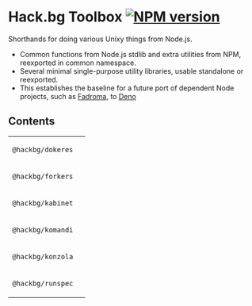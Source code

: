 # Hack.bg Toolbox [![NPM version](https://img.shields.io/npm/v/@hackbg/toolbox?color=9013fe&label=)](https://www.npmjs.com/package/@hackbg/toolbox)

Shorthands for doing various Unixy things from Node.js.
* Common functions from Node.js stdlib and extra utilities from NPM, reexported in common namespace.
* Several minimal single-purpose utility libraries, usable standalone or reexported.
* This establishes the baseline for a future port of dependent Node projects,
  such as [Fadroma](https://github.com/hackbg/fadroma), to [Deno](https://deno.land)

## Contents

<table>

<tr><td>

`@hackbg/dokeres`

</td><td>

</td></tr>

<tr><td>

`@hackbg/forkers`

</td><td>

</td></tr>

<tr><td>

`@hackbg/kabinet`

</td><td>

</td></tr>

<tr><td>

`@hackbg/komandi`

</td><td>

</td></tr>

<tr><td>

`@hackbg/konzola`

</td><td>

</td></tr>

<tr><td>

`@hackbg/runspec`

</td><td>

</td></tr>

</table>
